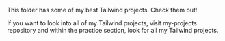 This folder has some of my best Tailwind projects. Check them out!

If you want to look into all of my Tailwind projects, visit my-projects repository and within the practice section, look for all my Tailwind projects. 
